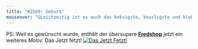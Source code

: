 ```yaml
---
title: "#2569: Geburt"
mouseover: "GLeichzeitig ist es auch das keksigste, knusligste und blubberwuselfluffigste."
---
```


PS:
Weil es gewünscht wurde, enthält der übersupere <a href="http://fred-o-mat.spreadshirt.net" title="Fredshop"><strong>Fredshop</strong></a> jetzt ein weiteres Motiv:
Das Jetzt fetzt!
<a href="http://fred-o-mat.spreadshirt.net" title="Fredshop"><img src="http://www.fonflatter.de/bilder/dasjetztfetzt_s.png" alt="Das Jetzt Fetzt!" /></a>
